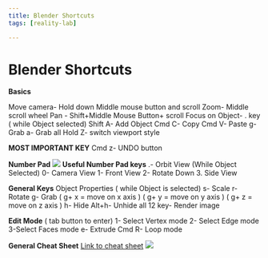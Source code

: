 ```yaml
---
title: Blender Shortcuts
tags: [reality-lab]

---
```


# Blender Shortcuts

**Basics**

Move camera- Hold down Middle mouse button and scroll
Zoom- Middle scroll wheel
Pan - Shift+Middle Mouse Button+ scroll
Focus on Object- . key ( while Object selected)
Shift A- Add Object
Cmd C- Copy
Cmd V- Paste
g- Grab
a- Grab all
Hold Z- switch viewport style

**MOST IMPORTANT KEY**
Cmd z- UNDO button








**Number Pad**
![](https://hackmd.io/_uploads/r15n_fUAh.png)
**Useful Number Pad keys**
.- Orbit View (While Object Selected)
0- Camera View
1- Front View
2- Rotate Down
3. Side View


**General Keys** 
Object Properties ( while Object is selected)
s- Scale
r- Rotate
g- Grab 
    ( g+ x = move on x axis )
    ( g+ y = move on y axis )
    ( g+ z = move on z axis )
h- Hide
Alt+h- Unhide all
12 key- Render image

**Edit Mode** ( tab button to enter)
1- Select Vertex mode
2- Select Edge mode
3-Select Faces mode
e- Extrude 
Cmd R- Loop mode








**General Cheat Sheet**
[Link to cheat sheet](https://cheatography.com/henriqueog/cheat-sheets/blender-full/)
![](https://hackmd.io/_uploads/H1PBAMIAh.png)

